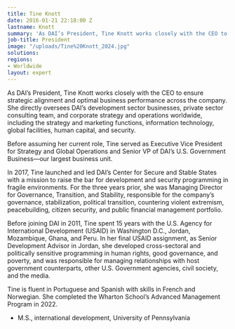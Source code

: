 ```yaml
---
title: Tine Knott
date: 2016-01-21 22:18:00 Z
lastname: Knott
summary: 'As DAI’s President, Tine Knott works closely with the CEO to ensure strategic alignment and optimal business performance across the company.'
job-title: President
image: "/uploads/Tine%20Knott_2024.jpg"
solutions:
regions:
- Worldwide
layout: expert
---
```


As DAI’s President, Tine Knott works closely with the CEO to ensure strategic alignment and optimal business performance across the company. She directly oversees DAI’s development sector businesses, private sector consulting team, and corporate strategy and operations worldwide, including the strategy and marketing functions, information technology, global facilities, human capital, and security.

Before assuming her current role, Tine served as Executive Vice President for Strategy and Global Operations and Senior VP of DAI’s U.S. Government Business—our largest business unit.

In 2017, Tine launched and led DAI’s Center for Secure and Stable States with a mission to raise the bar for development and security programming in fragile environments. For the three years prior, she was Managing Director for Governance, Transition, and Stability, responsible for the company’s governance, stabilization, political transition, countering violent extremism, peacebuilding, citizen security, and public financial management portfolio.

Before joining DAI in 2011, Tine spent 15 years with the U.S. Agency for International Development (USAID) in Washington D.C., Jordan, Mozambique, Ghana, and Peru. In her final USAID assignment, as Senior Development Advisor in Jordan, she developed cross-sectoral and politically sensitive programming in human rights, good governance, and poverty, and was responsible for managing relationships with host government counterparts, other U.S. Government agencies, civil society, and the media.

Tine is fluent in Portuguese and Spanish with skills in French and Norwegian. She completed the Wharton School’s Advanced Management Program in 2022.


* M.S., international development, University of Pennsylvania